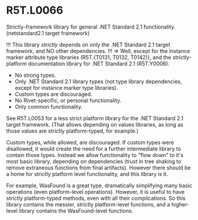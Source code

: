 # R5T.L0066
Strictly-framework library for general .NET Standard 2.1 functionality. (netstandard2.1 target framework)

!!! This library *strictly* depends on only the .NET Standard 2.1 target framework, and NO other dependencies. !!!
=> Well, except for the instance marker attribute type libraries (R5T.{T0131, T0132, T0142)}, and the strictly-platform documentation library for .NET Standard 2.1 (R5T.Y0006).

* No strong types.
* Only .NET Standard 2.1 library types (not type library dependencies, except for instance marker type libraries).
* Custom types are discouraged.
* No Rivet-specific, or personal functionality.
* Only common functionality.

See R5T.L0053 for a less strict platform library for the .NET Standard 2.1 target framework. (That allows depending on values libraries, as long as those values are strictly platform-typed, for example.)

Custom types, while allowed, are discouraged. If custom types were disallowed, it would create the need for a further intermediate library to contain those types. Instead we allow functionality to "flow down" to it's most basic library, depending on dependencies (trust in tree shaking to remove extraneous functions from final artifacts). However there should be a home for strictly platform level functionality, and this library is it.

For example, WasFound<T> is a great type, dramatically simplifying many basic operations (even platform-level operations). However, it is useful to have strictly platform-typed methods, even with all their complications. So this library contains the messier, strictly platform-level functions, and a higher-level library contains the WasFound<T>-level functions.
